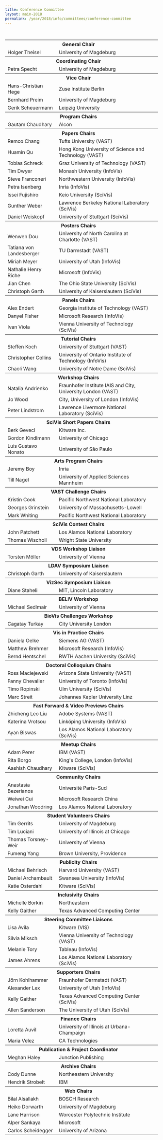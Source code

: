 ```yaml
---
title: Conference Committee
layout: main-2018
permalink: /year/2018/info/committees/conference-committee
---
```


<table border='0' class='committee_list'>
  <tbody>
    <tr class='committee_section'>
      <th colspan='2'>General Chair</th>
      <th>&nbsp;</th>
    </tr>
    <tr>
      <td>Holger Theisel</td>
      <td>University of Magdeburg</td>
    </tr>
    <tr class='committee_section'>
      <th colspan='2'>Coordinating Chair</th>
      <th>&nbsp;</th>
    </tr>
    <tr>
      <td>Petra Specht</td>
      <td>University of Magdeburg</td>
    </tr>
    <tr class='committee_section'>
      <th colspan='2'>Vice Chair</th>
      <th>&nbsp;</th>
    </tr>
    <tr>
      <td>Hans-Christian Hege</td>
      <td>Zuse Institute Berlin</td>
    </tr>
    <tr>
      <td>Bernhard Preim</td>
      <td>University of Magdeburg</td>
    </tr>
    <tr>
      <td>Gerik Scheuermann</td>
      <td>Leipzig University</td>
    </tr>
    <tr class='committee_section'>
      <th colspan='2'>Program Chairs</th>
      <th>&nbsp;</th>
    </tr>
    <tr>
      <td>Gautam Chaudhary</td>
      <td>Alcon</td>
    </tr>
    <tr class='committee_section'>
      <th colspan='2'>Papers Chairs</th>
      <th>&nbsp;</th>
    </tr>
    <tr>
      <td>Remco Chang</td>
      <td>Tufts University (VAST)</td>
    </tr>
    <tr>
      <td>Huamin Qu</td>
      <td>Hong Kong University of Science and Technology (VAST)</td>
    </tr>
    <tr>
      <td>Tobias Schreck</td>
      <td>Graz University of Technology (VAST)</td>
    </tr>
    <tr>
      <td>Tim Dwyer</td>
      <td>Monash University (InfoVis)</td>
    </tr>
    <tr>
      <td>Steve Franconeri</td>
      <td>Northwestern University (InfoVis)</td>
    </tr>
    <tr>
      <td>Petra Isenberg</td>
      <td>Inria (InfoVis)</td>
    </tr>
    <tr>
      <td>Issei Fujishiro</td>
      <td>Keio University (SciVis)</td>
    </tr>
    <tr>
      <td>Gunther Weber</td>
      <td>Lawrence Berkeley National Laboratory (SciVis)</td>
    </tr>
    <tr>
      <td>Daniel Weiskopf</td>
      <td>University of Stuttgart (SciVis)</td>
    </tr>
    <tr class='committee_section'>
      <th colspan='2'>Posters Chairs</th>
      <th>&nbsp;</th>
    </tr>
    <tr>
      <td>Wenwen Dou</td>
      <td>University of North Carolina at Charlotte (VAST)</td>
    </tr>
    <tr>
      <td>Tatiana von Landesberger</td>
      <td>TU Darmstadt (VAST)</td>
    </tr>
    <tr>
      <td>Miriah Meyer</td>
      <td>University of Utah (InfoVis)</td>
    </tr><tr>
      <td>Nathalie Henry Riche</td>
      <td>Microsoft (InfoVis)</td>
    </tr>
    <tr>
      <td>Jian Chen</td>
      <td>The Ohio State University (SciVis)</td>
    </tr>
    <tr>
      <td>Christoph Garth</td>
      <td>University of Kaiserslautern (SciVis)</td>
    </tr>
    <tr class='committee_section'>
      <th colspan='2'>Panels Chairs</th>
      <th>&nbsp;</th>
    </tr>
    <tr>
      <td>Alex Endert</td>
      <td>Georgia Institute of Technology (VAST)</td>
    </tr>
    <tr>
      <td>Danyel Fisher</td>
      <td>Microsoft Research (InfoVis)</td>
    </tr>
    <tr>
      <td>Ivan Viola</td>
      <td>Vienna University of Technology (SciVis)</td>
    </tr>
    <tr class='committee_section'>
      <th colspan='2'>Tutorial Chairs</th>
      <th>&nbsp;</th>
    </tr>
    <tr>
      <td>Steffen Koch</td>
      <td>University of Stuttgart (VAST)</td>
    </tr>
    <tr>
      <td>Christopher Collins</td>
      <td>University of Ontario Institute of Technology (InfoVis)</td>
    </tr>
    <tr>
      <td>Chaoli Wang</td>
      <td>University of Notre Dame (SciVis)</td>
    </tr>
    <tr class='committee_section'>
      <th colspan='2'>Workshop Chairs</th>
      <th>&nbsp;</th>
    </tr>
    <tr>
      <td>Natalia Andrienko</td>
      <td>Fraunhofer Institute IAIS and City, University London (VAST)</td>
    </tr>
    <tr>
      <td>Jo Wood</td>
      <td>City, University of London (InfoVis)</td>
    </tr>
    <tr>
      <td>Peter Lindstrom</td>
      <td>Lawrence Livermore National Laboratory (SciVis)</td>
    </tr>
    <tr class='committee_section'>
      <th colspan='2'>SciVis Short Papers Chairs</th>
      <th>&nbsp;</th>
    </tr>
     <tr>
      <td>Berk Geveci</td>
      <td>Kitware Inc.</td>
    </tr>
    <tr>
      <td>Gordon Kindlmann</td>
      <td>University of Chicago</td>
    </tr>
    <tr>
      <td>Luis Gustavo Nonato</td>
      <td>University of São Paulo</td>
    </tr>
    <tr class='committee_section'>
      <th colspan='2'>Arts Program Chairs</th>
      <th>&nbsp;</th>
    </tr>
    <tr>
      <td>Jeremy Boy</td>
      <td>Inria</td>
    </tr>
    <tr>
      <td>Till Nagel</td>
      <td>University of Applied Sciences Mannheim</td>
    </tr>
    <tr class='committee_section'>
      <th colspan='2'>VAST Challenge Chairs</th>
      <th>&nbsp;</th>
    </tr>
    <tr>
      <td>Kristin Cook</td>
      <td>Pacific Northwest National Laboratory</td>
    </tr>
    <tr>
      <td>Georges Grinstein</td>
      <td>University of Massachusetts-Lowell</td>
    </tr>
    <tr>
      <td>Mark Whiting</td>
      <td>Pacific Northwest National Laboratory</td>
    </tr>
    <tr class='committee_section'>
      <th colspan='2'>SciVis Contest Chairs</th>
      <th>&nbsp;</th>
    </tr>
    <tr>
      <td>John Patchett</td>
      <td>Los Alamos National Laboratory</td>
    </tr>
    <tr>
      <td>Thomas Wischoll</td>
      <td>Wright State University</td>
    </tr>
    <tr class='committee_section'>
      <th colspan='2'>VDS Workshop Liaison</th>
      <th>&nbsp;</th>
    </tr>
    <tr>
      <td>Torsten Möller</td>
      <td>University of Vienna</td>
    </tr>
    <tr class='committee_section'>
      <th colspan='2'>LDAV Symposium Liaison</th>
      <th>&nbsp;</th>
    </tr>
    <tr>
      <td>Christoph Garth</td>
      <td>University of Kaiserslautern</td>
    </tr>
    <tr class='committee_section'>
      <th colspan='2'>VizSec Symposium Liaison</th>
      <th>&nbsp;</th>
    </tr>
    <tr>
      <td>Diane Staheli</td>
      <td>MIT, Lincoln Laboratory</td>
    </tr>
    <tr class='committee_section'>
      <th colspan='2'>BELIV Workshop</th>
      <th>&nbsp;</th>
    </tr>
    <tr>
      <td>Michael Sedlmair</td>
      <td>University of Vienna</td>
    </tr>
    <tr class='committee_section'>
      <th colspan='2'>BioVis Challenges Workshop</th>
      <th>&nbsp;</th>
    </tr>
    <tr>
      <td>Cagatay Turkay</td>
      <td>City University London</td>
    </tr>
    <tr class='committee_section'>
      <th colspan='2'>Vis in Practice Chairs</th>
      <th>&nbsp;</th>
    </tr>
    <tr>
      <td>Daniela Oelke</td>
      <td>Siemens AG (VAST)</td>
    </tr>
    <tr>
      <td>Matthew Brehmer</td>
      <td>Microsoft Research (InfoVis)</td>
    </tr>
    <tr>
      <td>Bernd Hentschel</td>
      <td>RWTH Aachen University (SciVis)</td>
    </tr>
    <tr class='committee_section'>
      <th colspan='2'>Doctoral Colloquium Chairs</th>
      <th>&nbsp;</th>
    </tr>
    <tr>
      <td>Ross Maciejewski</td>
      <td>Arizona State University (VAST)</td>
    </tr>
    <tr>
      <td>Fanny Chevalier</td>
      <td>University of Toronto (InfoVis)</td>
    </tr>
    <tr>
      <td>Timo Ropinski</td>
      <td>Ulm University (SciVis)</td>
    </tr>
    <tr>
      <td>Marc Streit</td>
      <td>Johannes Kepler University Linz</td>
    </tr>
    <tr class='committee_section'>
      <th colspan='2'>Fast Forward &amp; Video Previews Chairs</th>
      <th>&nbsp;</th>
    </tr>
    <tr>
      <td>Zhicheng Leo Liu</td>
      <td>Adobe Systems (VAST)</td>
    </tr>
    <tr>
      <td>Katerina Vrotsou</td>
      <td>Linköping University (InfoVis)</td>
    </tr>
    <tr>
      <td>Ayan Biswas</td>
      <td>Los Alamos National Laboratory (SciVis)</td>
    </tr>
    <tr class='committee_section'>
      <th colspan='2'>Meetup Chairs</th>
      <th>&nbsp;</th>
    </tr>
    <tr>
      <td>Adam Perer</td>
      <td>IBM (VAST)</td>
    </tr>
    <tr>
      <td>Rita Borgo</td>
      <td>King's College, London (InfoVis)</td>
    </tr>
    <tr>
      <td>Aashish Chaudhary</td>
      <td>Kitware (SciVis)</td>
    </tr>
    <tr class='committee_section'>
      <th colspan='2'>Community Chairs</th>
      <th>&nbsp;</th>
    </tr>
    <tr>
      <td>Anastasia Bezerianos</td>
      <td>Université Paris-Sud</td>
    </tr>
    <tr>
      <td>Weiwei Cui</td>
      <td>Microsoft Research China</td>
    </tr>
    <tr>
      <td>Jonathan Woodring</td>
      <td>Los Alamos National Laboratory</td>
    </tr>
    <tr class='committee_section'>
      <th colspan='2'>Student Volunteers Chairs</th>
      <th>&nbsp;</th>
    </tr>
    <tr>
      <td>Tim Gerrits</td>
      <td>University of Magdeburg</td>
    </tr>
    <tr>
      <td>Tim Luciani</td>
      <td>University of Illinois at Chicago</td>
    </tr>
    <tr>
      <td>Thomas Torsney-Weir</td>
      <td>University of Vienna</td>
    </tr>
    <tr>
      <td>Fumeng Yang</td>
      <td>Brown University, Providence</td>
    </tr>
    <tr class='committee_section'>
      <th colspan='2'>Publicity Chairs</th>
      <th>&nbsp;</th>
    </tr>
    <tr>
      <td>Michael Behrisch</td>
      <td>Harvard University (VAST)</td>
    </tr>
    <tr>
      <td>Daniel Archambault</td>
      <td>Swansea University (InfoVis)</td>
    </tr>
    <tr>
      <td>Katie Osterdahl</td>
      <td>Kitware (SciVis)</td>
    </tr>
    <tr class='committee_section'>
      <th colspan='2'>Inclusivity Chairs</th>
      <th>&nbsp;</th>
    </tr>
    <tr>
      <td>Michelle Borkin</td>
      <td>Northeastern</td>
    </tr>
    <tr>
      <td>Kelly Gaither</td>
      <td>Texas Advanced Computing Center</td>
    </tr>
    <tr class='committee_section'>
      <th colspan='2'>Steering Committee Liaisons</th>
      <th>&nbsp;</th>
    </tr>
    <tr>
      <td>Lisa Avila</td>
      <td>Kitware (VIS)</td>
    </tr>
    <tr>
      <td>Silvia Miksch</td>
      <td>Vienna University of Technology (VAST)</td>
    </tr>
    <tr>
      <td>Melanie Tory</td>
      <td>Tableau (InfoVis)</td>
    </tr>
    <tr>
      <td>James Ahrens</td>
      <td>Los Alamos National Laboratory (SciVis)</td>
    </tr>
    <tr class='committee_section'>
      <th colspan='2'>Supporters Chairs</th>
      <th>&nbsp;</th>
    </tr>
    <tr>
      <td>Jörn Kohlhammer</td>
      <td>Fraunhofer Darmstadt (VAST)</td>
    </tr>
    <tr>
      <td>Alexander Lex</td>
      <td>University of Utah (InfoVis)</td>
    </tr>
    <tr>
      <td>Kelly Gaither</td>
      <td>Texas Advanced Computing Center (SciVis)</td>
    </tr>
    <tr>
      <td>Allen Sanderson</td>
      <td>The University of Utah (SciVis)</td>
    </tr>
    <tr class='committee_section'>
      <th colspan='2'>Finance Chairs</th>
      <th>&nbsp;</th>
    </tr>
    <tr>
      <td>Loretta Auvil</td>
      <td>University of Illinois at Urbana-Champaign</td>
    </tr>
    <tr>
      <td>Maria Velez</td>
      <td>CA Technologies</td>
    </tr>
    <tr class='committee_section'>
      <th colspan='2'>Publication &amp; Project Coordinator</th>
      <th>&nbsp;</th>
    </tr>
    <tr>
      <td>Meghan Haley</td>
      <td>Junction Publishing</td>
    </tr>
    <tr class='committee_section'>
      <th colspan='2'>Archive Chairs</th>
      <th>&nbsp;</th>
    </tr>
    <tr>
      <td>Cody Dunne</td>
      <td>Northeastern University</td>
    </tr>
    <tr>
      <td>Hendrik Strobelt</td>
      <td>IBM</td>
    </tr>
    <tr class='committee_section'>
      <th colspan='2'>Web Chairs</th>
      <th>&nbsp;</th>
    </tr>
    <tr>
      <td>Bilal Alsallakh</td>
      <td>BOSCH Research</td>
    </tr>
    <tr>
      <td>Heiko Dorwarth</td>
      <td>University of Magdeburg</td>
    </tr>
    <tr>
      <td>Lane Harrison</td>
      <td>Worcester Polytechnic Institute</td>
    </tr>
    <tr>
      <td>Alper Sarıkaya</td>
      <td>Microsoft</td>
    </tr>
    <tr>
      <td>Carlos Scheidegger</td>
      <td>University of Arizona</td>
    </tr>
  </tbody>
</table>


